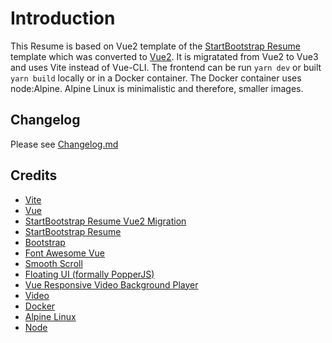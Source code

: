 # Introduction

This Resume is based on Vue2 template of the [StartBootstrap Resume](https://github.com/BlackrockDigital/startbootstrap-resume) template which was converted to [Vue2](https://github.com/webdevsuperfast/startbootstrap-resume-vue).
It is migratated from Vue2 to Vue3 and uses Vite instead of Vue-CLI.
The frontend can be run `yarn dev` or built `yarn build` locally or in a Docker container.
The Docker container uses node:Alpine. Alpine Linux is minimalistic and therefore, smaller images.

## Changelog

Please see [Changelog.md](./Changelog.md)

## Credits
* [Vite](https://vitejs.dev/)
* [Vue](https://vuejs.org/)
* [StartBootstrap Resume Vue2 Migration](https://github.com/webdevsuperfast/startbootstrap-resume-vue)
* [StartBootstrap Resume](https://github.com/BlackrockDigital/startbootstrap-resume)
* [Bootstrap](https://getbootstrap.com/)
* [Font Awesome Vue](https://github.com/FortAwesome/vue-fontawesome)
* [Smooth Scroll](https://github.com/cferdinandi/smooth-scroll)
* [Floating UI (formally PopperJS)](https://github.com/floating-ui/floating-ui#readme)
* [Vue Responsive Video Background Player](https://github.com/avidofood/vue-responsive-video-background-player#readme)
* [Video](https://pixabay.com/videos/network-loop-energy-technology-12716/)
* [Docker](https://www.docker.com/)
* [Alpine Linux](https://www.alpinelinux.org/)
* [Node](https://nodejs.org/en/)